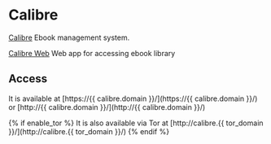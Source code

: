 # Calibre

[Calibre](https://calibre-ebook.com) Ebook management system.

[Calibre Web](https://github.com/janeczku/calibre-web) Web app for accessing ebook library

## Access

It is available at [https://{{ calibre.domain }}/](https://{{ calibre.domain }}/) or [http://{{ calibre.domain }}/](http://{{ calibre.domain }}/)

{% if enable_tor %}
It is also available via Tor at [http://calibre.{{ tor_domain }}/](http://calibre.{{ tor_domain }}/)
{% endif %}

